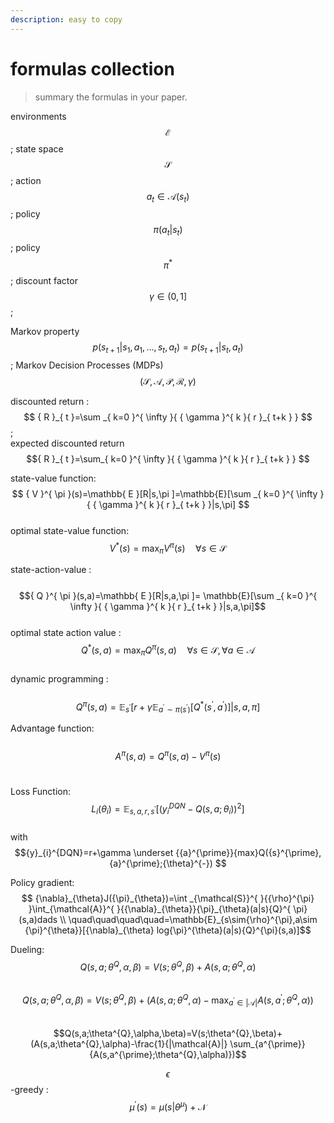 ```yaml
---
description: easy to copy
---
```


# formulas collection

> summary the formulas in your paper.

environments $$ \mathcal{E} $$ ; state space $$\mathcal{S}$$ ​;  action $$a_t \in \mathcal {A}(s_t) $$ ​;  policy $$\pi({a}_{t}|{s}_{t})$$ ​;  policy $${ \pi }^{ \ast }$$ ​;  discount factor $$\gamma \in (0,1]$$ ​;

Markov property  $$p({ s }_{ t+1 }|{ s }_{ 1 },{ a }_{ 1 },...,{ s }_{ t },{ a }_{ t }) = p({ s }_{ t+1 }|{ s }_{ t },{ a }_{ t })$$ ​;  Markov Decision Processes \(MDPs\) $$(\mathcal{S},\mathcal{A},\mathcal{P},\mathcal{R},\gamma)$$

discounted return : ​$$ { R }_{ t }=\sum _{ k=0 }^{ \infty  }{ { \gamma  }^{ k }{ r }_{ t+k } } ​$$  ;    
expected discounted return $${ R }_{ t }=\sum_{ k=0 }^{ \infty }{ { \gamma }^{ k }{ r }_{ t+k } } $$  
  
state-value function: ​  
 $$ { V }^{ \pi }(s)=\mathbb{ E }[R|s,\pi ]=\mathbb{E}[\sum _{ k=0 }^{ \infty  }{ { \gamma  }^{ k }{ r }_{ t+k } }|s,\pi] $$  
optimal state-value function:   
$${ V }^{ \ast }(s)=\max _{ \pi }{ { V }^{ \pi }(s) } \quad \forall s\in \mathcal{ S }$$  
  
state-action-value :   
​$${ Q }^{ \pi  }(s,a)=\mathbb{ E }[R|s,a,\pi ]= \mathbb{E}[\sum _{ k=0 }^{ \infty  }{ { \gamma  }^{ k }{ r }_{ t+k } }|s,a,\pi]$$  
optimal state action value :  
$${ Q }^{ \ast }(s,a)=\max _{ \pi }{ { Q }^{ \pi }(s,a) } \quad \forall s\in \mathcal{ S } , \forall a\in \mathcal{ A }$$  
dynamic programming :  
 ​$${Q}^{\pi}(s,a)=\mathbb{E}_{{s}^{\prime}}[r+\gamma\mathbb{E}_{{a}^{\prime}\sim{\pi}({s}^{\prime})}[{Q}^{\ast}({s}^{\prime},{a}^{\prime})]|s,a,\pi]$$  
  
Advantage function:  
 ​$${ A }^{ \pi }(s,a)={ Q }^{ \pi }(s,a)-{ V }^{ \pi }(s)$$ ​

Loss Function:  
 $${L}_{i}({\theta}_{i})=\mathbb{E}_{s,a,r,{s}^{\prime}}[{({y}_{i}^{DQN}-Q(s,a;{\theta}_{i}))^{2}]}$$  
with $${y}_{i}^{DQN}=r+\gamma \underset {{a}^{\prime}}{max}Q({s}^{\prime},{a}^{\prime};{\theta}^{-}) $$

Policy gradient:  
 $$             {\nabla}_{\theta}J({\pi}_{\theta})=\int _{\mathcal{S}}^{  }{{\rho}^{\pi} }\int_{\mathcal{A}}^{  }{{\nabla}_{\theta}}{\pi}_{\theta}(a|s){Q}^{ \pi}(s,a)dads \\               \quad\quad\quad\quad=\mathbb{E}_{s\sim{\rho}^{\pi},a\sim {\pi}^{\theta}}[{\nabla}_{\theta} log{\pi}^{\theta}(a|s){Q}^{\pi}(s,a)]$$

Dueling:   
 $$Q(s,a;\theta^{Q},\alpha,\beta ) =V(s;\theta^{Q},\beta)+ A(s,a; \theta^{Q}, \alpha )$$     
$$Q(s,a;\theta^{Q},\alpha,\beta)=V(s;\theta^{Q},\beta)+ (A(s,a;\theta^{Q},\alpha)-\max_{a^{\prime} \in| \mathcal{A}|}{A(s,a^{\prime};\theta^{Q},\alpha)})$$  
$$Q(s,a;\theta^{Q},\alpha,\beta)=V(s;\theta^{Q},\beta)+ (A(s,a;\theta^{Q},\alpha)-\frac{1}{|\mathcal{A}|} \sum_{a^{\prime}} {A(s,a^{\prime};\theta^{Q},\alpha)})$$

$$\epsilon$$-greedy :  
 $$\mu^{\prime}(s) = \mu(s|\theta^{\mu})+\mathcal{N}$$

